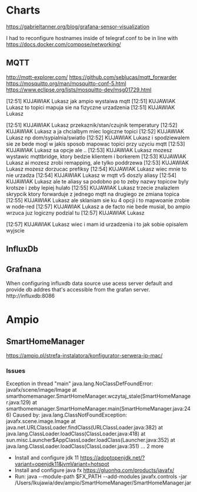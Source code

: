 # Charts

https://gabrieltanner.org/blog/grafana-sensor-visualization

I had to reconfigure hostnames inside of telegraf.conf to be in line with https://docs.docker.com/compose/networking/

## MQTT

http://mqtt-explorer.com/
https://github.com/seblucas/mqtt_forwarder
https://mosquitto.org/man/mosquitto-conf-5.html
https://www.eclipse.org/lists/mosquitto-dev/msg01729.html

[12:51] KUJAWIAK Lukasz
    jak ampio wystaiwa mqtt
​[12:51] KUJAWIAK Lukasz
    to topici mapuja sie na fizyczne urzadzenia
​[12:51] KUJAWIAK Lukasz

​[12:51] KUJAWIAK Lukasz
    przekaznik/stan/czujnik temperatury
​[12:52] KUJAWIAK Lukasz
    a ja chcialbym miec logiczne topici
​[12:52] KUJAWIAK Lukasz
    np dom/sypialnia/swiatlo
[12:52] KUJAWIAK Lukasz
    i spodziewalem sie ze bede mogl w jakis sposob mapowac topici przy uzyciu mqtt
​[12:53] KUJAWIAK Lukasz
    sa opcje ale ..
​[12:53] KUJAWIAK Lukasz
    mozesz wystawic mqttbridge, ktory bedzie klientem i borkerem
​[12:53] KUJAWIAK Lukasz
    ai mozesz zrobi remapping, ale tylko poddrzewa
​[12:53] KUJAWIAK Lukasz
    mozesz dorzucac prefiksy
​[12:54] KUJAWIAK Lukasz
    wiec mnie to nie urzadza
​[12:54] KUJAWIAK Lukasz
    w mqtt v5 doszly aliasy
​[12:54] KUJAWIAK Lukasz
    ale te aliasy sa podobno po to zeby nazwy topicow byly krotsze i zeby lepiej hulało
​[12:55] KUJAWIAK Lukasz
    trzecie znalazlem skrypcik ktory forwarduje z jednego mqtt na drugiego ze zmiana topica
​[12:55] KUJAWIAK Lukasz
    ale sklaniam sie ku 4 opcji i to mapwoanie zrobie w node-red
[12:57] KUJAWIAK Lukasz
    a de facto nie bede musial, bo ampio wrzuca juz logiczny podzial tu
​[12:57] KUJAWIAK Lukasz

​[12:57] KUJAWIAK Lukasz
    wiec i mam id urzadzenia i to jak sobie opisalem wyjscie


## InfluxDb

## Grafnana

When configuring influxdb data source use acess server default and provide db addres that's accessible from the grafan server.
http://influxdb:8086

# Ampio

## SmartHomeManager

https://ampio.pl/strefa-instalatora/konfigurator-serwera-ip-mac/

### Issues
Exception in thread "main" java.lang.NoClassDefFoundError: javafx/scene/image/Image
	at smarthomemanager.SmartHomeManager.wczytaj_stale(SmartHomeManager.java:129)
	at smarthomemanager.SmartHomeManager.main(SmartHomeManager.java:246)
Caused by: java.lang.ClassNotFoundException: javafx.scene.image.Image
	at java.net.URLClassLoader.findClass(URLClassLoader.java:382)
	at java.lang.ClassLoader.loadClass(ClassLoader.java:418)
	at sun.misc.Launcher$AppClassLoader.loadClass(Launcher.java:352)
	at java.lang.ClassLoader.loadClass(ClassLoader.java:351)
	... 2 more

* Install and configure jdk 11 https://adoptopenjdk.net/?variant=openjdk11&jvmVariant=hotspot
* Install and configure java fx https://gluonhq.com/products/javafx/
* Run: java --module-path $FX_PATH --add-modules javafx.controls -jar /Users/lkujawia/dev/ampio/SmartHomeManager/SmartHomeManager.jar